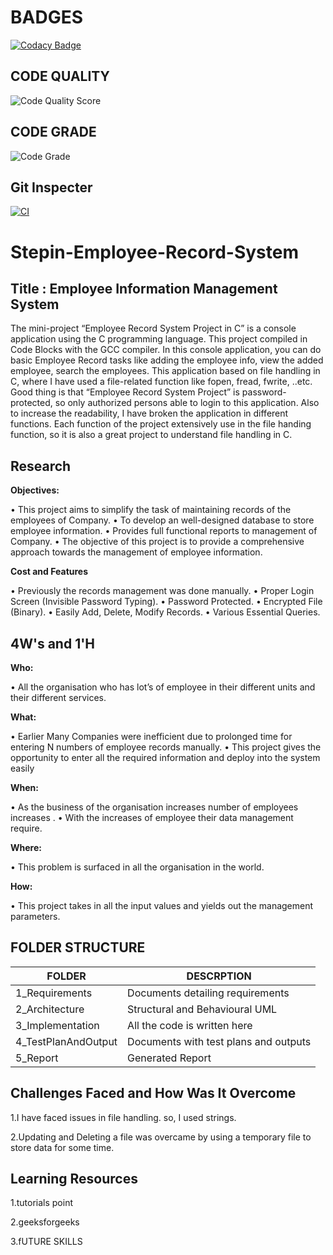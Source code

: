 # BADGES

[![Codacy Badge](https://api.codacy.com/project/badge/Grade/723c7590de6449a5b35c8720fd5092f7)](https://app.codacy.com/gh/raagavardhini/Stepin-Employee-Record-System?utm_source=github.com&utm_medium=referral&utm_content=VinayKumar/Stepin-Employee-Record-System&utm_campaign=Badge_Grade_Settings)

## CODE QUALITY 

![Code Quality Score](https://www.code-inspector.com/project/28095/score/svg)

## CODE GRADE

![Code Grade](https://www.code-inspector.com/project/28095/status/svg)

## Git Inspecter

[![CI](https://github.com/raagavardhini/Stepin-Employee-Record-System/actions/workflows/blank.yml/badge.svg)](https://github.com/VinayKumar/Stepin-Employee-Record-System/actions/workflows/blank.yml)



# Stepin-Employee-Record-System

## Title : Employee Information Management System

The mini-project “Employee Record System Project in C” is a console application using the C programming language. This project compiled in Code Blocks with the GCC compiler. In this console application, you can do basic Employee Record tasks like adding the employee info, view the added employee, search the employees.
This application based on file handling in C, where I have used a file-related function like fopen, fread, fwrite, ..etc. Good thing is that “Employee Record System Project” is password-protected, so only authorized persons able to login to this application.
Also to increase the readability, I have broken the application in different functions. Each function of the project extensively use in the file handing function, so it is also a great project to understand file handling in C.

## Research

__Objectives:__

•	This project aims to simplify the task of maintaining records of the employees of Company.
•	To develop an well-designed database to store employee information. 
•	Provides full functional reports to management of Company. 
•	The objective of this project is to provide a comprehensive approach towards the management of employee information.

__Cost and Features__

•	Previously the records management was done manually.
•	Proper Login Screen (Invisible Password Typing).
•	Password Protected.
•	Encrypted File (Binary).
•	Easily Add, Delete, Modify Records.
•	Various Essential Queries.

## 4W's and 1'H

__Who:__

•	All the organisation who has lot’s of employee in their different units and their different services.

__What:__

•	Earlier Many Companies were inefficient due to prolonged time for entering N numbers of employee records manually.
•	This project gives the opportunity to enter all the required information and deploy into the system easily

__When:__

•	As the business of the organisation increases number of employees increases .
•	With the increases of employee their data management require.

__Where:__

•	This problem is surfaced in all the organisation in the world.

__How:__

•	This project takes in all the input values and yields out the management parameters.


## FOLDER STRUCTURE 


| FOLDER              |                  DESCRPTION             |    
|---------------------|-----------------------------------------|
| 1_Requirements      |Documents detailing requirements         |             
| 2_Architecture      |Structural and Behavioural UML           |   
| 3_Implementation    |All the code is written here             |
| 4_TestPlanAndOutput |Documents with test plans and outputs    | 
| 5_Report            |Generated Report                         | 



## Challenges Faced and How Was It Overcome


1.I have faced issues in file handling. so, I used strings.

2.Updating and Deleting a file was overcame by using a temporary file to store data for some time.


## Learning Resources

1.tutorials point

2.geeksforgeeks

3.fUTURE SKILLS






